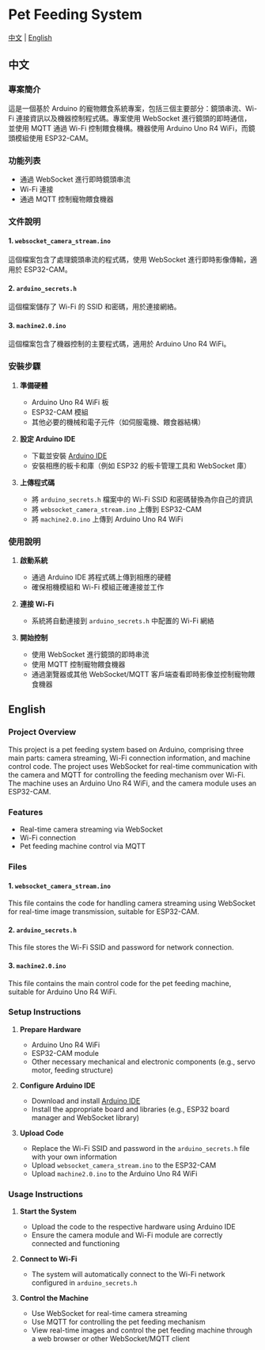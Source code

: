 # Pet Feeding System

[中文](#中文) | [English](#english)

## 中文

### 專案簡介
這是一個基於 Arduino 的寵物餵食系統專案，包括三個主要部分：鏡頭串流、Wi-Fi 連接資訊以及機器控制程式碼。專案使用 WebSocket 進行鏡頭的即時通信，並使用 MQTT 通過 Wi-Fi 控制餵食機構。機器使用 Arduino Uno R4 WiFi，而鏡頭模組使用 ESP32-CAM。

### 功能列表
- 通過 WebSocket 進行即時鏡頭串流
- Wi-Fi 連接
- 通過 MQTT 控制寵物餵食機器

### 文件說明

#### 1. `websocket_camera_stream.ino`
這個檔案包含了處理鏡頭串流的程式碼，使用 WebSocket 進行即時影像傳輸，適用於 ESP32-CAM。

#### 2. `arduino_secrets.h`
這個檔案儲存了 Wi-Fi 的 SSID 和密碼，用於連接網絡。

#### 3. `machine2.0.ino`
這個檔案包含了機器控制的主要程式碼，適用於 Arduino Uno R4 WiFi。

### 安裝步驟

1. **準備硬體**
   - Arduino Uno R4 WiFi 板
   - ESP32-CAM 模組
   - 其他必要的機械和電子元件（如伺服電機、餵食器結構）

2. **設定 Arduino IDE**
   - 下載並安裝 [Arduino IDE](https://www.arduino.cc/en/software)
   - 安裝相應的板卡和庫（例如 ESP32 的板卡管理工具和 WebSocket 庫）

3. **上傳程式碼**
   - 將 `arduino_secrets.h` 檔案中的 Wi-Fi SSID 和密碼替換為你自己的資訊
   - 將 `websocket_camera_stream.ino` 上傳到 ESP32-CAM
   - 將 `machine2.0.ino` 上傳到 Arduino Uno R4 WiFi

### 使用說明

1. **啟動系統**
   - 通過 Arduino IDE 將程式碼上傳到相應的硬體
   - 確保相機模組和 Wi-Fi 模組正確連接並工作

2. **連接 Wi-Fi**
   - 系統將自動連接到 `arduino_secrets.h` 中配置的 Wi-Fi 網絡

3. **開始控制**
   - 使用 WebSocket 進行鏡頭的即時串流
   - 使用 MQTT 控制寵物餵食機器
   - 通過瀏覽器或其他 WebSocket/MQTT 客戶端查看即時影像並控制寵物餵食機器

## English

### Project Overview
This project is a pet feeding system based on Arduino, comprising three main parts: camera streaming, Wi-Fi connection information, and machine control code. The project uses WebSocket for real-time communication with the camera and MQTT for controlling the feeding mechanism over Wi-Fi. The machine uses an Arduino Uno R4 WiFi, and the camera module uses an ESP32-CAM.

### Features
- Real-time camera streaming via WebSocket
- Wi-Fi connection
- Pet feeding machine control via MQTT

### Files

#### 1. `websocket_camera_stream.ino`
This file contains the code for handling camera streaming using WebSocket for real-time image transmission, suitable for ESP32-CAM.

#### 2. `arduino_secrets.h`
This file stores the Wi-Fi SSID and password for network connection.

#### 3. `machine2.0.ino`
This file contains the main control code for the pet feeding machine, suitable for Arduino Uno R4 WiFi.

### Setup Instructions

1. **Prepare Hardware**
   - Arduino Uno R4 WiFi
   - ESP32-CAM module
   - Other necessary mechanical and electronic components (e.g., servo motor, feeding structure)
   
2. **Configure Arduino IDE**
   - Download and install [Arduino IDE](https://www.arduino.cc/en/software)
   - Install the appropriate board and libraries (e.g., ESP32 board manager and WebSocket library)

3. **Upload Code**
   - Replace the Wi-Fi SSID and password in the `arduino_secrets.h` file with your own information
   - Upload `websocket_camera_stream.ino` to the ESP32-CAM
   - Upload `machine2.0.ino` to the Arduino Uno R4 WiFi

### Usage Instructions

1. **Start the System**
   - Upload the code to the respective hardware using Arduino IDE
   - Ensure the camera module and Wi-Fi module are correctly connected and functioning

2. **Connect to Wi-Fi**
   - The system will automatically connect to the Wi-Fi network configured in `arduino_secrets.h`

3. **Control the Machine**
   - Use WebSocket for real-time camera streaming
   - Use MQTT for controlling the pet feeding mechanism
   - View real-time images and control the pet feeding machine through a web browser or other WebSocket/MQTT client
